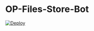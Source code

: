 # OP-Files-Store-Bot


[![Deploy](https://www.herokucdn.com/deploy/button.svg)](https://heroku.com/deploy?template=https://github.com/GTChannels/OP-Files-Store-Bot)
